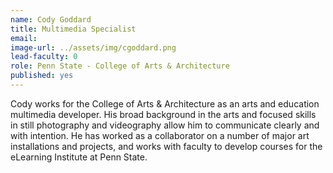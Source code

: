 ```yaml
---
name: Cody Goddard
title: Multimedia Specialist
email: 
image-url: ../assets/img/cgoddard.png
lead-faculty: 0
role: Penn State - College of Arts & Architecture
published: yes
---
```

Cody works for the College of Arts & Architecture as an arts and education multimedia developer. His broad background in the arts and focused skills in still photography and videography allow him to communicate clearly and with intention. He has worked as a collaborator on a number of major art installations and projects, and works with faculty to develop courses for the eLearning Institute at Penn State.